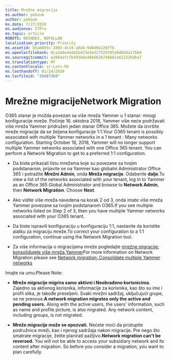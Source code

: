 ```yaml
---
title: Mrežne migracije
ms.author: pebaum
author: pebaum
ms.date: 7/27/2018
ms.audience: ITPro
ms.topic: article
ROBOTS: NOINDEX, NOFOLLOW
localization_priority: Priority
ms.assetid: b5ab885c-3803-4cc8-adab-94848e226ffb
ms.openlocfilehash: 0ca24de4ed42b423e5e227529395a9d6b0a17b64
ms.sourcegitcommit: e2864efcfb493b6e46b662b746661a61232bdba7
ms.translationtype: MT
ms.contentlocale: sr-Latn-RS
ms.lasthandoff: 01/24/2019
ms.locfileid: "29487369"
---
```

# <a name="network-migration"></a><span data-ttu-id="7ae2b-102">Mrežne migracije</span><span class="sxs-lookup"><span data-stu-id="7ae2b-102">Network Migration</span></span>

<span data-ttu-id="7ae2b-p101">O365 stanar je možda povezan sa više mreža Yammer u 1 stanar: mnogi konfiguracije mreže. Počinje 16. oktobra 2018, Yammer više neće podržavati više mreža Yammer pridružen jedan stanar Office 365. Možete da izvršite mreže migracije da se željena konfiguracije 1:1.</span><span class="sxs-lookup"><span data-stu-id="7ae2b-p101">Your O365 tenant is possibly associated with multiple Yammer networks in a 1 tenant : Many networks configuration. Starting October 16, 2018, Yammer will no longer support multiple Yammer networks associated with one Office 365 tenant. You can perform a Network Migration to get to a preferred 1:1 configuration.</span></span>
  
- <span data-ttu-id="7ae2b-p102">Da biste prikazali listu mrežama koje su povezane sa tvojim podstanarom, prijavite se na Yammer kao globalni Administrator Office 365 i potražite **Mrežni Admin**, onda **Mreža migracije**. Odaberite **dalje**.</span><span class="sxs-lookup"><span data-stu-id="7ae2b-p102">To view a list of the networks associated with your tenant, log in to Yammer as an Office 365 Global Administrator and browse to **Network Admin**, then **Network Migration**. Choose **Next**.</span></span>
    
- <span data-ttu-id="7ae2b-108">Ako vidite više mreža navedena na korak 2 od 3, onda imate više mreža Yammer povezane sa tvojim podstanarom O365.</span><span class="sxs-lookup"><span data-stu-id="7ae2b-108">If you see multiple networks listed on Step 2 of 3, then you have multiple Yammer networks associated with your O365 tenant.</span></span>
    
- <span data-ttu-id="7ae2b-109">Da biste ispravili konfiguraciju u konfiguraciju 1:1, nastavite da koristite alatku za migraciju mreže.</span><span class="sxs-lookup"><span data-stu-id="7ae2b-109">To correct your configuration to a 1:1 configuration, continue using the Network Migration tool.</span></span>
    
- <span data-ttu-id="7ae2b-110">Za više informacija o migracijama mreže pogledajte [mrežne migracije: konsolidujete više mreža Yammer](https://support.office.com/article/a22c1b20-9231-4ce2-a916-392b1056d002)</span><span class="sxs-lookup"><span data-stu-id="7ae2b-110">For more information on Network Migration please see [Network migration: Consolidate multiple Yammer networks](https://support.office.com/article/a22c1b20-9231-4ce2-a916-392b1056d002)</span></span>
    
<span data-ttu-id="7ae2b-111">Imajte na umu:</span><span class="sxs-lookup"><span data-stu-id="7ae2b-111">Please Note:</span></span>
  
- <span data-ttu-id="7ae2b-p103">**Mreže migracije migrira samo aktivni i Neobrađeno korisnicima.** Zajedno sa aktivnog korisnika, informacije za korisnika, kao što su ime i profil slika, je takođe preseljeni. Svaki mrežni sadržaj, uključujući grupe, se ne prenose.</span><span class="sxs-lookup"><span data-stu-id="7ae2b-p103">**A network migration migrates only the active and pending users.** Along with the active users, the users' information, such as name and profile picture, is also migrated. Any network content, including groups, is not migrated.</span></span> 
    
- <span data-ttu-id="7ae2b-p104">**Mreže migracije može se opozvati.** Nećete moći da pristupite podružnica mreži, kao i njenog sadržaja nakon migracije. Pre nego što smatrate migracije, želite planirati pažljivo.</span><span class="sxs-lookup"><span data-stu-id="7ae2b-p104">**Network migration can't be reversed.** You will not be able to access your subsidiary network and its content after migration. So before you consider a migration, you want to plan carefully.</span></span> 
    

